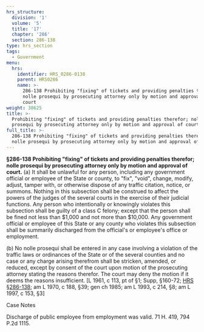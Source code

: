 ```yaml
---
hrs_structure:
  division: '1'
  volume: '5'
  title: '17'
  chapter: '286'
  section: 286-138
type: hrs_section
tags:
  - Government
menu:
  hrs:
    identifier: HRS_0286-0138
    parent: HRS0286
    name: >-
      286-138 Prohibiting "fixing" of tickets and providing penalties therefor;
      nolle prosequi by prosecuting attorney only by motion and approval of
      court
weight: 38625
title: >-
  Prohibiting "fixing" of tickets and providing penalties therefor; nolle
  prosequi by prosecuting attorney only by motion and approval of court
full_title: >-
  286-138 Prohibiting "fixing" of tickets and providing penalties therefor;
  nolle prosequi by prosecuting attorney only by motion and approval of court
---
```

**§286-138 Prohibiting "fixing" of tickets and providing penalties therefor; nolle prosequi by prosecuting attorney only by motion and approval of court.** (a) It shall be unlawful for any person, including any government official or employee of the State or county, to "fix", "void", change, modify, adjust, tamper with, or otherwise dispose of any traffic citation, notice, or summons. Nothing in this subsection shall be construed to affect the powers of the judges of the several courts in the exercise of their judicial functions. Any person who intentionally or knowingly violates this subsection shall be guilty of a class C felony; except that the person shall be fined not less than $1,000 and not more than $10,000\. Any government official or employee of this State or any county who violates this subsection shall be summarily discharged from the official's or employee's office or employment.

(b) No nolle prosequi shall be entered in any case involving a violation of the traffic laws or ordinances of the State or of the several counties and no case or any charge arising therefrom shall be stricken, amended, or reduced, except by consent of the court upon motion of the prosecuting attorney stating the reasons therefor. The court may deny the motion if it deems the reasons insufficient. [L 1961, c 113, pt of §1; Supp, §160-72; [HRS §286-138](/title-17/chapter-286/section-286-138/); am L 1970, c 188, §39; gen ch 1985; am L 1993, c 214, §8; am L 1997, c 153, §3]

Case Notes

Discharge of public employee from employment was valid. 71 H. 419, 794 P.2d 1115.